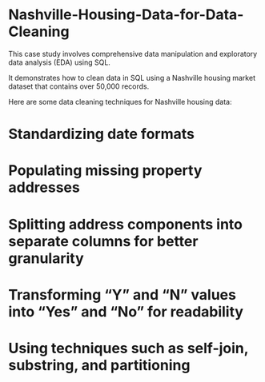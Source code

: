 # Nashville-Housing-Data-for-Data-Cleaning

This case study involves comprehensive data manipulation and exploratory data analysis (EDA) using SQL. <br/>

It demonstrates how to clean data in SQL using a Nashville housing market dataset that contains over 50,000 records. <br/>

Here are some data cleaning techniques for Nashville housing data: <br/>
# Standardizing date formats
# Populating missing property addresses
# Splitting address components into separate columns for better granularity
# Transforming “Y” and “N” values into “Yes” and “No” for readability
# Using techniques such as self-join, substring, and partitioning
